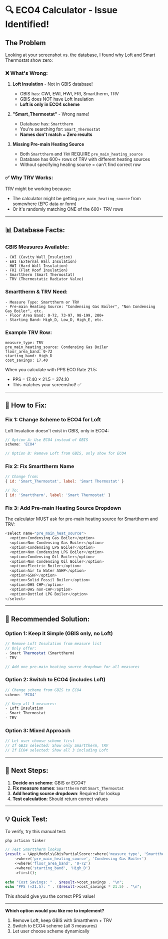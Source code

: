 # 🔍 ECO4 Calculator - Issue Identified!

## The Problem

Looking at your screenshot vs. the database, I found why Loft and Smart Thermostat show zero:

### ❌ **What's Wrong:**

1. **Loft Insulation** - Not in GBIS database!
   - GBIS has: CWI, EWI, HWI, FRI, Smarttherm, TRV
   - GBIS does NOT have Loft Insulation
   - **Loft is only in ECO4 scheme**

2. **"Smart_Thermostat"** - Wrong name!
   - Database has: `Smarttherm`
   - You're searching for: `Smart_Thermostat`
   - **Names don't match = Zero results**

3. **Missing Pre-main Heating Source**
   - Both `Smarttherm` and `TRV` REQUIRE `pre_main_heating_source`
   - Database has 600+ rows of TRV with different heating sources
   - Without specifying heating source = can't find correct row

### ✅ **Why TRV Works:**
TRV might be working because:
- The calculator might be getting `pre_main_heating_source` from somewhere (EPC data or form)
- Or it's randomly matching ONE of the 600+ TRV rows

---

## 📊 **Database Facts:**

### GBIS Measures Available:
```
- CWI (Cavity Wall Insulation)
- EWI (External Wall Insulation)  
- HWI (Hard Wall Insulation)
- FRI (Flat Roof Insulation)
- Smarttherm (Smart Thermostat)
- TRV (Thermostatic Radiator Valve)
```

### Smarttherm & TRV Need:
```
- Measure Type: Smarttherm or TRV
- Pre-main Heating Source: "Condensing Gas Boiler", "Non Condensing Gas Boiler", etc.
- Floor Area Band: 0-72, 73-97, 98-199, 200+
- Starting Band: High_D, Low_D, High_E, etc.
```

### Example TRV Row:
```
measure_type: TRV
pre_main_heating_source: Condensing Gas Boiler
floor_area_band: 0-72
starting_band: High_D
cost_savings: 17.40
```

When you calculate with PPS ECO Rate 21.5:
- PPS = 17.40 × 21.5 = 374.10
- This matches your screenshot! ✅

---

## 🔧 **How to Fix:**

### Fix 1: Change Scheme to ECO4 for Loft
Loft Insulation doesn't exist in GBIS, only in ECO4:

```javascript
// Option A: Use ECO4 instead of GBIS
scheme: 'ECO4'

// Option B: Remove Loft from GBIS, only show for ECO4
```

### Fix 2: Fix Smarttherm Name
```javascript
// Change from:
{ id: 'Smart_Thermostat', label: 'Smart Thermostat' }

// To:
{ id: 'Smarttherm', label: 'Smart Thermostat' }
```

### Fix 3: Add Pre-main Heating Source Dropdown
The calculator MUST ask for pre-main heating source for Smarttherm and TRV:

```javascript
<select name="pre_main_heat_source">
  <option>Condensing Gas Boiler</option>
  <option>Non Condensing Gas Boiler</option>
  <option>Condensing LPG Boiler</option>
  <option>Non Condensing LPG Boiler</option>
  <option>Condensing Oil Boiler</option>
  <option>Non Condensing Oil Boiler</option>
  <option>Electric Boiler</option>
  <option>Air to Water ASHP</option>
  <option>GSHP</option>
  <option>Solid Fossil Boiler</option>
  <option>DHS CHP</option>
  <option>DHS non-CHP</option>
  <option>Bottled LPG Boiler</option>
</select>
```

---

## 🎯 **Recommended Solution:**

### Option 1: Keep it Simple (GBIS only, no Loft)
```javascript
// Remove Loft Insulation from measure list
// Only offer:
- Smart Thermostat (Smarttherm)
- TRV

// Add one pre-main heating source dropdown for all measures
```

### Option 2: Switch to ECO4 (includes Loft)
```javascript
// Change scheme from GBIS to ECO4
scheme: 'ECO4'

// Keep all 3 measures:
- Loft Insulation
- Smart Thermostat  
- TRV
```

### Option 3: Mixed Approach
```javascript
// Let user choose scheme first
// If GBIS selected: Show only Smarttherm, TRV
// If ECO4 selected: Show all 3 including Loft
```

---

## 📝 **Next Steps:**

1. **Decide on scheme**: GBIS or ECO4?
2. **Fix measure names**: `Smarttherm` not `Smart_Thermostat`
3. **Add heating source dropdown**: Required for lookup
4. **Test calculation**: Should return correct values

---

## 💡 **Quick Test:**

To verify, try this manual test:

```php
php artisan tinker
```

```php
// Test Smarttherm lookup
$result = \App\Models\GbisPartialScore::where('measure_type', 'Smarttherm')
    ->where('pre_main_heating_source', 'Condensing Gas Boiler')
    ->where('floor_area_band', '0-72')
    ->where('starting_band', 'High_D')
    ->first();
    
echo "Cost Savings: " . $result->cost_savings . "\n";
echo "PPS (×21.5): " . ($result->cost_savings * 21.5) . "\n";
```

This should give you the correct PPS value!

---

**Which option would you like me to implement?**
1. Remove Loft, keep GBIS with Smarttherm + TRV
2. Switch to ECO4 scheme (all 3 measures)
3. Let user choose scheme dynamically

